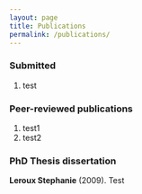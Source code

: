 ```yaml
---
layout: page
title: Publications
permalink: /publications/
---
```




### Submitted 

1. test


### Peer-reviewed publications

1. test1
1. test2

### PhD Thesis dissertation

**Leroux Stephanie**  (2009). Test
